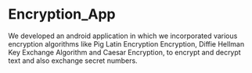 # Encryption_App

We developed an android application in which we incorporated various encryption algorithms like Pig Latin Encryption Encryption, Diffie Hellman Key Exchange Algorithm and Caesar Encryption, to encrypt and decrypt text and also exchange secret numbers.
